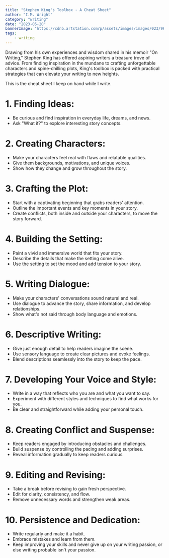 ```yaml
---
title: "Stephen King's Toolbox - A Cheat Sheet"
author: "I.M. Wright"
category: "writing"
date: "2023-05-20"
bannerImage: "https://cdnb.artstation.com/p/assets/images/images/023/966/815/large/jordi-ricos-asset.jpg?1580896042"
tags:
    - writing
---
```


Drawing from his own experiences and wisdom shared in his memoir "On Writing," Stephen King has offered aspiring writers a treasure trove of advice. From finding inspiration in the mundane to crafting unforgettable characters and spine-chilling plots, King's toolbox is packed with practical strategies that can elevate your writing to new heights.

This is the cheat sheet I keep on hand while I write.

# 1. Finding Ideas:

* Be curious and find inspiration in everyday life, dreams, and news.
* Ask "What if?" to explore interesting story concepts.

# 2. Creating Characters:

* Make your characters feel real with flaws and relatable qualities.
* Give them backgrounds, motivations, and unique voices.
* Show how they change and grow throughout the story.

# 3. Crafting the Plot:

* Start with a captivating beginning that grabs readers' attention.
* Outline the important events and key moments in your story.
* Create conflicts, both inside and outside your characters, to move the story forward.

# 4. Building the Setting:

* Paint a vivid and immersive world that fits your story.
* Describe the details that make the setting come alive.
* Use the setting to set the mood and add tension to your story.

# 5. Writing Dialogue:

* Make your characters' conversations sound natural and real.
* Use dialogue to advance the story, share information, and develop relationships.
* Show what's not said through body language and emotions.

# 6. Descriptive Writing:

* Give just enough detail to help readers imagine the scene.
* Use sensory language to create clear pictures and evoke feelings.
* Blend descriptions seamlessly into the story to keep the pace.

# 7. Developing Your Voice and Style:

* Write in a way that reflects who you are and what you want to say.
* Experiment with different styles and techniques to find what works for you.
* Be clear and straightforward while adding your personal touch.

# 8. Creating Conflict and Suspense:

* Keep readers engaged by introducing obstacles and challenges.
* Build suspense by controlling the pacing and adding surprises.
* Reveal information gradually to keep readers curious.

# 9. Editing and Revising:

* Take a break before revising to gain fresh perspective.
* Edit for clarity, consistency, and flow.
* Remove unnecessary words and strengthen weak areas.
 
# 10. Persistence and Dedication:

* Write regularly and make it a habit.
* Embrace mistakes and learn from them.
* Keep improving your skills and never give up on your writing passion, or else writing probable isn't your passion.
